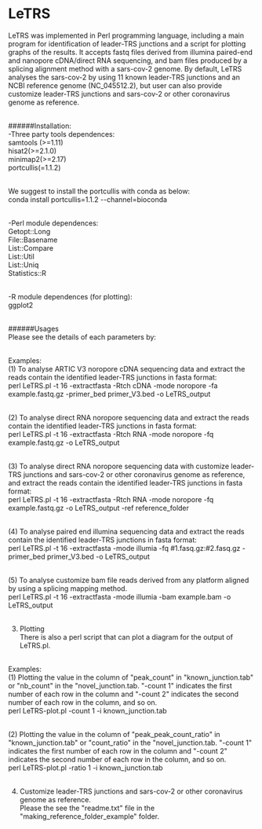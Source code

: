 # LeTRS
LeTRS was implemented in Perl programming language, including a main program for identification of leader-TRS junctions and a script for plotting graphs of the results. It accepts fastq files derived from illumina paired-end and nanopore cDNA/direct RNA sequencing, and bam files produced by a splicing alignment method with a sars-cov-2 genome. By default, LeTRS analyses the sars-cov-2 by using 11 known leader-TRS junctions and an NCBI reference genome (NC_045512.2), but user can also provide customize leader-TRS junctions and sars-cov-2 or other coronavirus genome as reference.<br><br>

######Installation:<br>
-Three party tools dependences:<br>
samtools (>=1.11)<br>
hisat2(>=2.1.0)<br>
minimap2(>=2.17)<br>
portcullis(=1.1.2)<br><br>

We suggest to install the portcullis with conda as below:<br>
conda install portcullis=1.1.2 --channel=bioconda<br><br>

-Perl module dependences:<br>
Getopt::Long<br>
File::Basename<br>
List::Compare<br>
List::Util<br>
List::Uniq<br>
Statistics::R<br><br>

-R module dependences (for plotting):<br>
ggplot2<br><br>

######Usages <br>
Please see the details of each parameters by:<br><br>

Examples:<br>
(1) To analyse ARTIC V3 noropore cDNA sequencing data and extract the reads contain the identified leader-TRS junctions in fasta format:<br>
perl LeTRS.pl -t 16 -extractfasta -Rtch cDNA -mode noropore -fa example.fastq.gz -primer_bed primer_V3.bed -o LeTRS_output <br><br>

(2) To analyse direct RNA noropore sequencing data and extract the reads contain the identified leader-TRS junctions in fasta format:<br>
perl LeTRS.pl -t 16 -extractfasta -Rtch RNA -mode noropore -fq example.fastq.gz -o LeTRS_output<br><br>

(3) To analyse direct RNA noropore sequencing data with customize leader-TRS junctions and sars-cov-2 or other coronavirus genome as reference, and extract the reads contain the identified leader-TRS junctions in fasta format:<br>
perl LeTRS.pl -t 16 -extractfasta -Rtch RNA -mode noropore -fq example.fastq.gz -o LeTRS_output -ref reference_folder<br><br>

(4) To analyse paired end illumina sequencing data and extract the reads contain the identified leader-TRS junctions in fasta format:<br>
perl LeTRS.pl -t 16 -extractfasta -mode illumia -fq #1.fasq.gz:#2.fasq.gz -primer_bed primer_V3.bed -o LeTRS_output<br><br>

(5) To analyse customize bam file reads derived from any platform aligned by using a splicing mapping method.<br>
perl LeTRS.pl -t 16 -extractfasta -mode illumia -bam example.bam -o LeTRS_output<br><br>

3. Plotting  <br>
There is also a perl script that can plot a diagram for the output of LeTRS.pl.<br><br>

Examples:<br>
(1) Plotting the value in the column of "peak_count" in "known_junction.tab" or "nb_count" in the "novel_junction.tab. "-count 1" indicates the first number of each row in the column and "-count 2" indicates the second number of each row in the column, and so on.<br>
perl LeTRS-plot.pl -count 1 -i known_junction.tab<br> <br>

(2) Plotting the value in the column of "peak_peak_count_ratio" in "known_junction.tab" or "count_ratio" in the "novel_junction.tab. "-count 1" indicates the first number of each row in the column and "-count 2" indicates the second number of each row in the column, and so on.<br>
perl LeTRS-plot.pl -ratio 1 -i known_junction.tab<br><br>

4. Customize leader-TRS junctions and sars-cov-2 or other coronavirus genome as reference.<br>
Please the see the "readme.txt" file in the "making_reference_folder_example" folder.<br>


